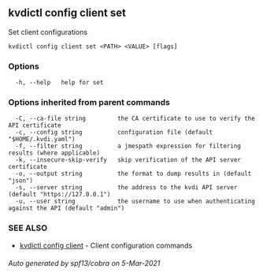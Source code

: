 ## kvdictl config client set

Set client configurations

```
kvdictl config client set <PATH> <VALUE> [flags]
```

### Options

```
  -h, --help   help for set
```

### Options inherited from parent commands

```
  -C, --ca-file string         the CA certificate to use to verify the API certificate
  -c, --config string          configuration file (default "$HOME/.kvdi.yaml")
  -f, --filter string          a jmespath expression for filtering results (where applicable)
  -k, --insecure-skip-verify   skip verification of the API server certificate
  -o, --output string          the format to dump results in (default "json")
  -s, --server string          the address to the kvdi API server (default "https://127.0.0.1")
  -u, --user string            the username to use when authenticating against the API (default "admin")
```

### SEE ALSO

* [kvdictl config client](kvdictl_config_client.md)	 - Client configuration commands

###### Auto generated by spf13/cobra on 5-Mar-2021
